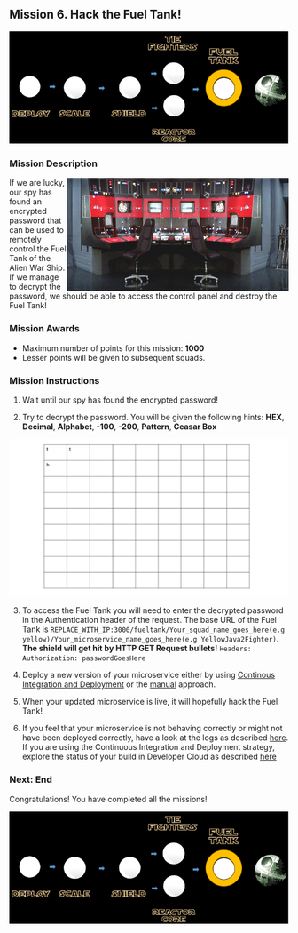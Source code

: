 ## Mission 6. Hack the Fuel Tank! ##

![Mission6](MapFuelTankMission.PNG)

### Mission Description ###

<img align="right" src="../images/fueltank.jpg" width = "400px">
If we are lucky, our spy has found an encrypted password that can be used to remotely control the Fuel Tank of the Alien War Ship.
If we manage to decrypt the password, we should be able to access the control panel and destroy the Fuel Tank!

### Mission Awards ###

- Maximum number of points for this mission: **1000**
- Lesser points will be given to subsequent squads.

### Mission Instructions ###

1. Wait until our spy has found the encrypted password!

2. Try to decrypt the password. You will be given the following hints:
**HEX**, **Decimal**, **Alphabet**, **-100**, **-200**, **Pattern**, **Ceasar Box**

![Ceasar Map](../images/caesarbox.jpg)
<!--
+ Note to instructor: Edit this page with the correct IP address and port in the URL.
-->
3. To access the Fuel Tank you will need to enter the decrypted password in the Authentication header of the request. The base URL of the Fuel Tank is ```REPLACE_WITH_IP:3000/fueltank/Your_squad_name_goes_here(e.g yellow)/Your_microservice_name_goes_here(e.g YellowJava2Fighter)```. **The shield will get hit by HTTP GET Request bullets!** ```Headers: Authorization: passwordGoesHere```

4. Deploy a new version of your microservice either by using [Continous Integration and Deployment](../deployment/cicd.md) or the [manual](../deployment/manually.md) approach.

5. When your updated microservice is live, it will hopefully hack the Fuel Tank!

6. If you feel that your microservice is not behaving correctly or might not have been deployed correctly, have a look at the logs as described [here](../logs.md). If you are using the Continuous Integration and Deployment strategy, explore the status of your build in Developer Cloud as described [here](../devcs.md)

### Next: End ###

Congratulations! You have completed all the missions!

![Mission4](MapFuelTankMission.PNG)
